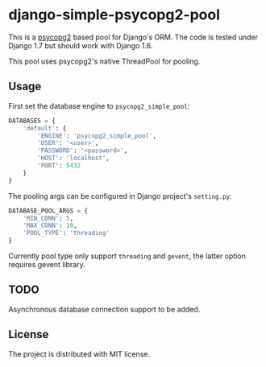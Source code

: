 # django-simple-psycopg2-pool

This is a [psycopg2](https://github.com/psycopg/psycopg2) based pool for Django's  ORM.
The code is tested under Django 1.7 but should work with
Django 1.6.

This pool uses psycopg2's native ThreadPool for pooling.

## Usage

First set the database engine to `psycopg2_simple_pool`:

```python
DATABASES = {
    'default': {
        'ENGINE': 'psycopg2_simple_pool', 
        'USER': '<user>', 
        'PASSWORD': '<password>', 
        'HOST': 'localhost', 
        'PORT': 5432
    }
}
```

The pooling args can be configured in Django project's `setting.py`:

```python
DATABASE_POOL_ARGS = {
    'MIN_CONN': 5,
    'MAX_CONN': 10,
    'POOL_TYPE': 'threading'
}
```

Currently pool type only support `threading` and `gevent`, 
the latter option requires gevent library.

## TODO

Asynchronous database connection support to be added.

## License

The project is distributed with MIT license.
